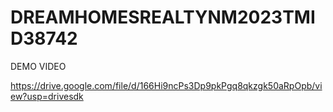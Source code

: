 # DREAMHOMESREALTYNM2023TMID38742


DEMO VIDEO

https://drive.google.com/file/d/166Hi9ncPs3Dp9pkPgq8qkzgk50aRpOpb/view?usp=drivesdk
